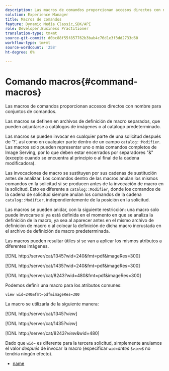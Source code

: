 ```yaml
---
description: Las macros de comandos proporcionan accesos directos con nombre para conjuntos de comandos.
solution: Experience Manager
title: Macros de comandos
feature: Dynamic Media Classic,SDK/API
role: Developer,Business Practitioner
translation-type: tm+mt
source-git-commit: d0bc88f55f857762b3bab4c76d1e3f3dd2733d60
workflow-type: tm+mt
source-wordcount: '258'
ht-degree: 0%

---
```



# Comando macros{#command-macros}

Las macros de comandos proporcionan accesos directos con nombre para conjuntos de comandos.

Las macros se definen en archivos de definición de macro separados, que pueden adjuntarse a catálogos de imágenes o al catálogo predeterminado.

Las macros se pueden invocar en cualquier parte de una solicitud después de &#39;?&#39;, así como en cualquier parte dentro de un campo `catalog::Modifier`. Las macros solo pueden representar uno o más comandos completos de Image Serving, por lo que deben estar encerrados por separadores &quot;&amp;&quot; (excepto cuando se encuentra al principio o al final de la cadena modificadora).

Las invocaciones de macro se sustituyen por sus cadenas de sustitución antes de analizar. Los comandos dentro de las macros anulan los mismos comandos en la solicitud si se producen antes de la invocación de macro en la solicitud. Esto es diferente a `catalog::Modifier`, donde los comandos de la cadena de solicitud siempre anulan los comandos de la cadena `catalog::Modifier`, independientemente de la posición en la solicitud.

Las macros se pueden anidar, con la siguiente restricción: una macro solo puede invocarse si ya está definida en el momento en que se analiza la definición de la macro, ya sea al aparecer antes en el mismo archivo de definición de macro o al colocar la definición de dicha macro incrustada en el archivo de definición de macro predeterminada.

Las macros pueden resultar útiles si se van a aplicar los mismos atributos a diferentes imágenes.

[!DNL http://server/cat/1345?wid=240&fmt=pdf&imageRes=300]

[!DNL http://server/cat/1435?wid=240&fmt=pdf&imageRes=300]

[!DNL http://server/cat/8243?wid=480&fmt=pdf&imageRes=300]

Podemos definir una macro para los atributos comunes:

`view wid=240&fmt=pdf&imageRes=300`

La macro se utilizaría de la siguiente manera:

[!DNL http://server/cat/1345?$view$]

[!DNL http://server/cat/1435?$view$]

[!DNL http://server/cat/8243?$view$&wid=480]

Dado que `wid=` es diferente para la tercera solicitud, simplemente anulamos el valor *después* de invocar la macro (especificar `wid=`*antes* `$view$` no tendría ningún efecto).

+ [name](r-name.md)
